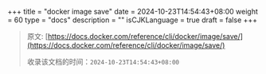 +++
title = "docker image save"
date = 2024-10-23T14:54:43+08:00
weight = 60
type = "docs"
description = ""
isCJKLanguage = true
draft = false
+++

> 原文: [https://docs.docker.com/reference/cli/docker/image/save/](https://docs.docker.com/reference/cli/docker/image/save/)
>
> 收录该文档的时间：`2024-10-23T14:54:43+08:00`

